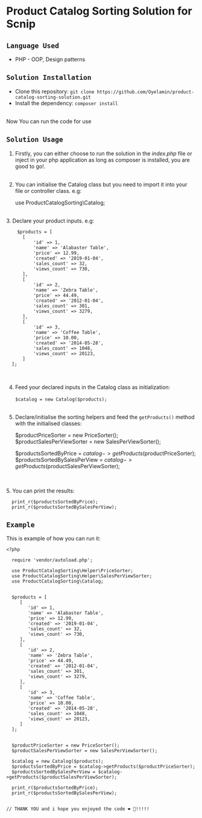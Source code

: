 # Product Catalog Sorting Solution for Scnip


## **`Language Used`**
- PHP - OOP, Design patterns 


## **`Solution Installation`**
- Clone this repository: `git clone https://github.com/Oyelamin/product-catalog-sorting-solution.git`
- Install the dependency: `composer install`

<br>
Now You can run the code for use

## **`Solution Usage`**

1. Firstly, you can either choose to run the solution in the *index.php* file or inject in your 
php application as long as composer is installed, you are good to go!.<br><br>
2. You can initialise the Catalog class but you need to import it into your file or controller class. e.g:


      use ProductCatalogSorting\Catalog;
<br>
3. Declare your product inputs. e.g:<br>

        $products = [
          [
              'id' => 1,
              'name' => 'Alabaster Table',
              'price' => 12.99,
              'created' => '2019-01-04',
              'sales_count' => 32,
              'views_count' => 730,
          ],
          [
              'id' => 2,
              'name' => 'Zebra Table',
              'price' => 44.49,
              'created' => '2012-01-04',
              'sales_count' => 301,
              'views_count' => 3279,
          ],
          [
              'id' => 3,
              'name' => 'Coffee Table',
              'price' => 10.00,
              'created' => '2014-05-28',
              'sales_count' => 1048,
              'views_count' => 20123,
          ]
      ];
   <br>

4. Feed your declared inputs in the Catalog class as initialization:<br><br>
   `$catalog = new Catalog($products);
   `<br><br>
5. Declare/initialise the sorting helpers and feed the `getProducts()` method with the initialised classes:<br>


      $productPriceSorter = new PriceSorter();<br>
      $productSalesPerViewSorter = new SalesPerViewSorter();

      $productsSortedByPrice = $catalog->getProducts($productPriceSorter);
      $productsSortedBySalesPerView = $catalog->getProducts($productSalesPerViewSorter);
   
<br><br>
5. You can print the results:
<br>


      print_r($productsSortedByPrice);
      print_r($productsSortedBySalesPerView);


## **`Example`**

This is example of how you can run it:

    <?php

      require 'vendor/autoload.php';
      
      use ProductCatalogSorting\Helper\PriceSorter;
      use ProductCatalogSorting\Helper\SalesPerViewSorter;
      use ProductCatalogSorting\Catalog;
      
      
      $products = [
         [
            'id' => 1,
            'name' => 'Alabaster Table',
            'price' => 12.99,
            'created' => '2019-01-04',
            'sales_count' => 32,
            'views_count' => 730,
         ],
         [
            'id' => 2,
            'name' => 'Zebra Table',
            'price' => 44.49,
            'created' => '2012-01-04',
            'sales_count' => 301,
            'views_count' => 3279,
         ],
         [
            'id' => 3,
            'name' => 'Coffee Table',
            'price' => 10.00,
            'created' => '2014-05-28',
            'sales_count' => 1048,
            'views_count' => 20123,
         ]
      ];
      
      
      $productPriceSorter = new PriceSorter();
      $productSalesPerViewSorter = new SalesPerViewSorter();
      
      $catalog = new Catalog($products);
      $productsSortedByPrice = $catalog->getProducts($productPriceSorter);
      $productsSortedBySalesPerView = $catalog->getProducts($productSalesPerViewSorter);
      
      print_r($productsSortedByPrice);
      print_r($productsSortedBySalesPerView);


    // THANK YOU and i hope you enjoyed the code ❤ 🤗!!!!!